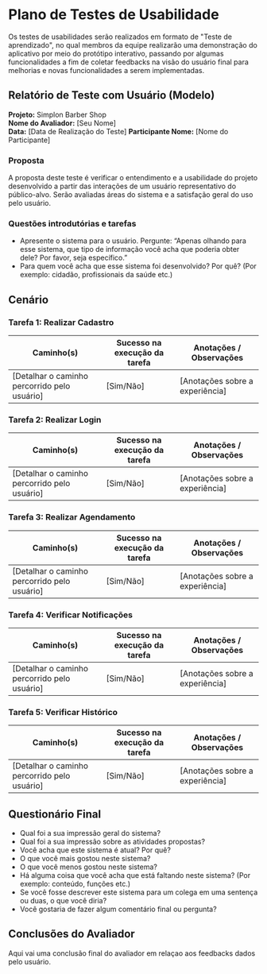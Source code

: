 # Plano de Testes de Usabilidade

Os testes de usabilidades serão realizados em formato de "Teste de aprendizado", no qual membros da equipe realizarão uma demonstração do aplicativo por meio do protótipo interativo, passando por algumas funcionalidades a fim de coletar feedbacks na visão do usuário final para melhorias e novas funcionalidades a serem implementadas.

## Relatório de Teste com Usuário (Modelo)

**Projeto:** Simplon Barber Shop  
**Nome do Avaliador:** [Seu Nome]  
**Data:** [Data de Realização do Teste] 
**Participante Nome:** [Nome do Participante]  

### Proposta
A proposta deste teste é verificar o entendimento e a usabilidade do projeto desenvolvido a partir das interações de um usuário representativo do público-alvo. Serão avaliadas áreas do sistema e a satisfação geral do uso pelo usuário.

### Questões introdutórias e tarefas

- Apresente o sistema para o usuário. Pergunte: “Apenas olhando para esse sistema, que tipo de informação você acha que poderia obter dele? Por favor, seja específico.”
- Para quem você acha que esse sistema foi desenvolvido? Por quê? (Por exemplo: cidadão, profissionais da saúde etc.)


## Cenário

### Tarefa 1: Realizar Cadastro
| Caminho(s)   | Sucesso na execução da tarefa | Anotações / Observações |
|---------------|------------------------------|-------------------------|
| [Detalhar o caminho percorrido pelo usuário] | [Sim/Não] | [Anotações sobre a experiência] |

### Tarefa 2: Realizar Login
| Caminho(s)   | Sucesso na execução da tarefa | Anotações / Observações |
|---------------|------------------------------|-------------------------|
| [Detalhar o caminho percorrido pelo usuário] | [Sim/Não] | [Anotações sobre a experiência] |

### Tarefa 3: Realizar Agendamento
| Caminho(s)   | Sucesso na execução da tarefa | Anotações / Observações |
|---------------|------------------------------|-------------------------|
| [Detalhar o caminho percorrido pelo usuário] | [Sim/Não] | [Anotações sobre a experiência] |

### Tarefa 4: Verificar Notificações
| Caminho(s)   | Sucesso na execução da tarefa | Anotações / Observações |
|---------------|------------------------------|-------------------------|
| [Detalhar o caminho percorrido pelo usuário] | [Sim/Não] | [Anotações sobre a experiência] |

### Tarefa 5: Verificar Histórico
| Caminho(s)   | Sucesso na execução da tarefa | Anotações / Observações |
|---------------|------------------------------|-------------------------|
| [Detalhar o caminho percorrido pelo usuário] | [Sim/Não] | [Anotações sobre a experiência] |

## Questionário Final
- Qual foi a sua impressão geral do sistema?
- Qual foi a sua impressão sobre as atividades propostas?
- Você acha que este sistema é atual? Por quê?
- O que você mais gostou neste sistema?
- O que você menos gostou neste sistema?
- Há alguma coisa que você acha que está faltando neste sistema? (Por exemplo: conteúdo, funções etc.)
- Se você fosse descrever este sistema para um colega em uma sentença ou duas, o que você diria?
- Você gostaria de fazer algum comentário final ou pergunta?

## Conclusões do Avaliador
Aqui vai uma conclusão final do avaliador em relaçao aos feedbacks dados pelo usuário.
